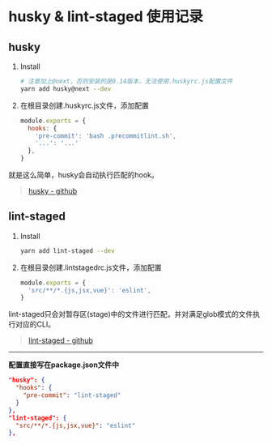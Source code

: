 # husky & lint-staged 使用记录

## husky

1. Install

    ```sh
    # 注意加上@next，否则安装的是0.14版本，无法使用.huskyrc.js配置文件
    yarn add husky@next --dev
    ```

2. 在根目录创建.huskyrc.js文件，添加配置

    ```js
    module.exports = {
      hooks: {
        'pre-commit': 'bash .precommitlint.sh',
        '...': '...'
      },
    }
    ```

就是这么简单，husky会自动执行匹配的hook。

> [husky - github](https://github.com/typicode/husky)

## lint-staged

1. Install

    ```sh
    yarn add lint-staged --dev
    ```

2. 在根目录创建.lintstagedrc.js文件，添加配置

    ```js
    module.exports = {
      'src/**/*.{js,jsx,vue}': 'eslint',
    }
    ```

lint-staged只会对暂存区(stage)中的文件进行匹配，并对满足glob模式的文件执行对应的CLI。

> [lint-staged - github](https://github.com/okonet/lint-staged)

---

**配置直接写在package.json文件中**

```json
"husky": {
  "hooks": {
    "pre-commit": "lint-staged"
  }
},
"lint-staged": {
  "src/**/*.{js,jsx,vue}": "eslint"
},
```
